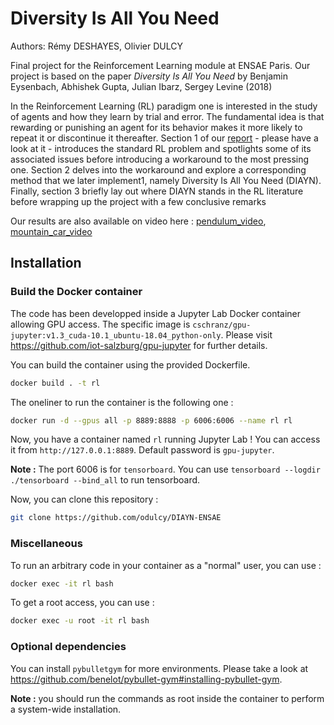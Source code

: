 # Diversity Is All You Need

Authors: Rémy DESHAYES, Olivier DULCY

Final project for the Reinforcement Learning module at ENSAE Paris. Our project is based on the paper _Diversity Is All You Need_ by Benjamin Eysenbach, Abhishek Gupta, Julian Ibarz, Sergey Levine (2018)

In the Reinforcement Learning (RL) paradigm one is interested in the study of agents and how they learn by trial and error. The fundamental idea is that rewarding or punishing an agent for its behavior makes it more likely to repeat it or discontinue it thereafter.
Section 1 of our [report](https://github.com/remydeshayes/RL_DIAYN/blob/main/rl_dyan_website.pdf) - please have a look at it - introduces the standard RL problem and spotlights some of its associated issues before introducing a workaround to the most pressing one. Section 2 delves into the workaround and explore a corresponding method that we later implement1, namely Diversity Is All You Need (DIAYN). Finally, section 3 briefly lay out where DIAYN stands in the RL literature before wrapping up the project with a few conclusive remarks

Our results are also available on video here : 
[pendulum_video](https://youtu.be/scjX7YhNthM), [mountain_car_video](https://youtu.be/XRDxTBMpc8g)

## Installation
### Build the Docker container
The code has been developped inside a Jupyter Lab Docker container allowing GPU access. The specific image is ``cschranz/gpu-jupyter:v1.3_cuda-10.1_ubuntu-18.04_python-only``. Please visit https://github.com/iot-salzburg/gpu-jupyter for further details.

You can build the container using the provided Dockerfile.

```bash
docker build . -t rl
```

The oneliner to run the container is the following one :
```bash
docker run -d --gpus all -p 8889:8888 -p 6006:6006 --name rl rl
```

Now, you have a container named ``rl`` running Jupyter Lab ! You can access it from ``http://127.0.0.1:8889``. Default password is ``gpu-jupyter``.

**Note :** The port 6006 is for ``tensorboard``. You can use ``tensorboard --logdir ./tensorboard --bind_all`` to run tensorboard.

Now, you can clone this repository :
```bash
git clone https://github.com/odulcy/DIAYN-ENSAE
```

### Miscellaneous
To run an arbitrary code in your container as a "normal" user, you can use :
```bash
docker exec -it rl bash
```

To get a root access, you can use :
```bash
docker exec -u root -it rl bash
```

### Optional dependencies

You can install ``pybulletgym`` for more environments. Please take a look at https://github.com/benelot/pybullet-gym#installing-pybullet-gym.

**Note :** you should run the commands as root inside the container to perform a system-wide installation.
